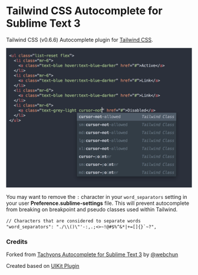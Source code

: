 Tailwind CSS Autocomplete for Sublime Text 3
=============

Tailwind CSS (v0.6.6) Autocomplete plugin for [Tailwind CSS](https://tailwindcss.com/).

![screenshot](screenshot.png)

You may want to remove the `:` character in your `word_separators` setting in your user **Preference.sublime-settings** file. This will prevent autocomplete from breaking on breakpoint and pseudo classes used within Tailwind.

    // Characters that are considered to separate words
    "word_separators": "./\\()\"'-:,.;<>~!@#$%^&*|+=[]{}`~?",


### Credits
Forked from [Tachyons Autocomplete for Sublime Text 3](https://github.com/webchun/tachyons-sublime-autocomplete) by [@webchun](https://github.com/webchun) 

Created based on [UIKit Plugin](https://github.com/uikit/uikit-sublime)
